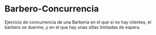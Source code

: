 # Barbero-Concurrencia
Ejercicio de concurrencia de una Barberia en el que si no hay clientes, el barbero se duerme, y en el que hay unas sillas limitadas de espera.
